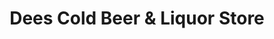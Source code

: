---
title: "Dees Cold Beer & Liquor Store"
url: /rockyford/dees-cold-beer-and-liquor-store/
shop: alcohol
---